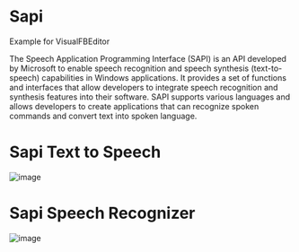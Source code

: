 # Sapi
Example for VisualFBEditor

The Speech Application Programming Interface (SAPI) is an API developed by Microsoft to enable speech recognition and speech synthesis (text-to-speech) capabilities in Windows applications. It provides a set of functions and interfaces that allow developers to integrate speech recognition and synthesis features into their software. SAPI supports various languages and allows developers to create applications that can recognize spoken commands and convert text into spoken language.

# Sapi Text to Speech

![image](https://github.com/chunmingwang/Sapi/assets/35757455/ae3099df-a268-4052-a335-acb70a9056c8)

# Sapi Speech Recognizer

![image](https://github.com/chunmingwang/Sapi/assets/35757455/b2f01dd1-8c2c-4022-ba56-4ef0a017de29)
